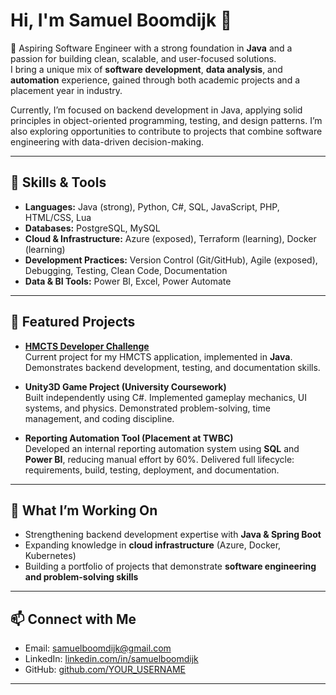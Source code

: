 # Hi, I'm Samuel Boomdijk 👋  

🎯 Aspiring Software Engineer with a strong foundation in **Java** and a passion for building clean, scalable, and user-focused solutions.  
I bring a unique mix of **software development**, **data analysis**, and **automation** experience, gained through both academic projects and a placement year in industry.  

Currently, I’m focused on backend development in Java, applying solid principles in object-oriented programming, testing, and design patterns. I’m also exploring opportunities to contribute to projects that combine software engineering with data-driven decision-making.  

---

## 🔧 Skills & Tools

- **Languages:** Java (strong), Python, C#, SQL, JavaScript, PHP, HTML/CSS, Lua  
- **Databases:** PostgreSQL, MySQL  
- **Cloud & Infrastructure:** Azure (exposed), Terraform (learning), Docker (learning)  
- **Development Practices:** Version Control (Git/GitHub), Agile (exposed), Debugging, Testing, Clean Code, Documentation  
- **Data & BI Tools:** Power BI, Excel, Power Automate  

---

## 📂 Featured Projects

- **[HMCTS Developer Challenge](https://github.com/Samuel-Boomdijk/hmcts-developer-challenge)**  
  Current project for my HMCTS application, implemented in **Java**. Demonstrates backend development, testing, and documentation skills.  

- **Unity3D Game Project (University Coursework)**  
  Built independently using C#. Implemented gameplay mechanics, UI systems, and physics. Demonstrated problem-solving, time management, and coding discipline.  

- **Reporting Automation Tool (Placement at TWBC)**  
  Developed an internal reporting automation system using **SQL** and **Power BI**, reducing manual effort by 60%. Delivered full lifecycle: requirements, build, testing, deployment, and documentation.  

---

## 🌱 What I’m Working On

- Strengthening backend development expertise with **Java & Spring Boot**  
- Expanding knowledge in **cloud infrastructure** (Azure, Docker, Kubernetes)  
- Building a portfolio of projects that demonstrate **software engineering and problem-solving skills**  

---

## 📫 Connect with Me  

- Email: [samuelboomdijk@gmail.com](mailto:samuelboomdijk@gmail.com)  
- LinkedIn: [linkedin.com/in/samuelboomdijk](https://linkedin.com/in/samuelboomdijk)  
- GitHub: [github.com/YOUR_USERNAME]()  

---
